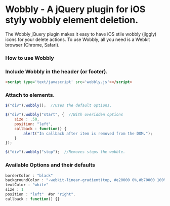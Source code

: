 # Wobbly - A jQuery plugin for iOS styly wobbly element deletion.

The Wobbly jQuery plugin makes it easy to have iOS stile wobbly (jiggly) icons for your delete actions.  To use Wobbly, all you need is a Webkit browser (Chrome, Safari).

### How to use Wobbly

### Include Wobbly in the header (or footer).

```html
<script type='text/javascript' src='wobbly.js'></script>
```

### Attach to elements.
```js
$("div").wobbly();  //Uses the default options.

$("div").wobbly("start", {	//With overidden options
	size : .50,
	position: "left",
	callback : function() {
		alert("In callback after item is removed from the DOM.");
	}
});

$("div").wobbly("stop");  //Removes stops the wobble.
```

### Available Options and their defaults
```js
borderColor : "black"
backgroundColor : "-webkit-linear-gradient(top, #e20000 0%,#b70000 100%)"
textColor : "white"
size : 1
position : "left"  #or "right".
callback : function() {}
```